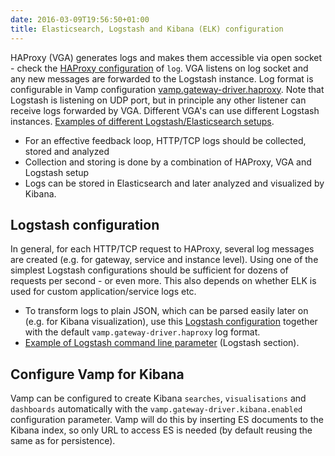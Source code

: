 ```yaml
---
date: 2016-03-09T19:56:50+01:00
title: Elasticsearch, Logstash and Kibana (ELK) configuration
---
```


HAProxy (VGA) generates logs and makes them accessible via open socket - check the [HAProxy configuration](https://github.com/magneticio/vamp-gateway-agent/blob/master/haproxy.cfg) of `log`.
VGA listens on log socket and any new messages are forwarded to the Logstash instance.
Log format is configurable in Vamp configuration [vamp.gateway-driver.haproxy](https://github.com/magneticio/vamp/blob/master/bootstrap/src/main/resources/reference.conf).
Note that Logstash is listening on UDP port, but in principle any other listener can receive logs forwarded by VGA.
Different VGA's can use different Logstash instances.
[Examples of different Logstash/Elasticsearch setups](https://www.elastic.co/guide/en/logstash/current/deploying-and-scaling.html).

* For an effective feedback loop, HTTP/TCP logs should be collected, stored and analyzed
* Collection and storing is done by a combination of HAProxy, VGA and Logstash setup
* Logs can be stored in Elasticsearch and later analyzed and visualized by Kibana.


## Logstash configuration
In general, for each HTTP/TCP request to HAProxy, several log messages are created (e.g. for gateway, service and instance level).
Using one of the simplest Logstash configurations should be sufficient for dozens of requests per second - or even more.
This also depends on whether ELK is used for custom application/service logs etc.

* To transform logs to plain JSON, which can be parsed easily later on (e.g. for Kibana visualization), use this [Logstash configuration](https://github.com/magneticio/vamp-docker/blob/master/clique-base/logstash/logstash.conf) together with the default `vamp.gateway-driver.haproxy` log format.
* [Example of Logstash command line parameter](https://github.com/magneticio/vamp-docker/blob/master/quick-start-marathon/supervisord.conf) (Logstash section).

## Configure Vamp for Kibana
 
Vamp can be configured to create Kibana `searches`, `visualisations` and `dashboards` automatically with the `vamp.gateway-driver.kibana.enabled` configuration parameter.
Vamp will do this by inserting ES documents to the Kibana index, so only URL to access ES is needed (by default reusing the same as for persistence).  






